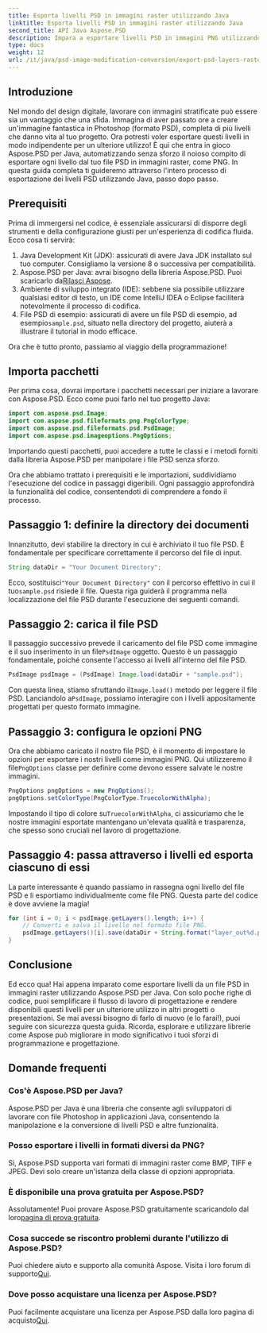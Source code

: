 ```yaml
---
title: Esporta livelli PSD in immagini raster utilizzando Java
linktitle: Esporta livelli PSD in immagini raster utilizzando Java
second_title: API Java Aspose.PSD
description: Impara a esportare livelli PSD in immagini PNG utilizzando Aspose.PSD per Java. Sblocca la manipolazione perfetta dei file con il nostro tutorial dettagliato passo dopo passo.
type: docs
weight: 12
url: /it/java/psd-image-modification-conversion/export-psd-layers-raster-images/
---
```

## Introduzione

Nel mondo del design digitale, lavorare con immagini stratificate può essere sia un vantaggio che una sfida. Immagina di aver passato ore a creare un'immagine fantastica in Photoshop (formato PSD), completa di più livelli che danno vita al tuo progetto. Ora potresti voler esportare questi livelli in modo indipendente per un ulteriore utilizzo! È qui che entra in gioco Aspose.PSD per Java, automatizzando senza sforzo il noioso compito di esportare ogni livello dal tuo file PSD in immagini raster, come PNG. In questa guida completa ti guideremo attraverso l'intero processo di esportazione dei livelli PSD utilizzando Java, passo dopo passo.

## Prerequisiti

Prima di immergersi nel codice, è essenziale assicurarsi di disporre degli strumenti e della configurazione giusti per un'esperienza di codifica fluida. Ecco cosa ti servirà:

1. Java Development Kit (JDK): assicurati di avere Java JDK installato sul tuo computer. Consigliamo la versione 8 o successiva per compatibilità.
2.  Aspose.PSD per Java: avrai bisogno della libreria Aspose.PSD. Puoi scaricarlo da[Rilasci Aspose](https://releases.aspose.com/psd/java/). 
3. Ambiente di sviluppo integrato (IDE): sebbene sia possibile utilizzare qualsiasi editor di testo, un IDE come IntelliJ IDEA o Eclipse faciliterà notevolmente il processo di codifica.
4.  File PSD di esempio: assicurati di avere un file PSD di esempio, ad esempio`sample.psd`, situato nella directory del progetto, aiuterà a illustrare il tutorial in modo efficace.

Ora che è tutto pronto, passiamo al viaggio della programmazione!

## Importa pacchetti

Per prima cosa, dovrai importare i pacchetti necessari per iniziare a lavorare con Aspose.PSD. Ecco come puoi farlo nel tuo progetto Java:

```java
import com.aspose.psd.Image;
import com.aspose.psd.fileformats.png.PngColorType;
import com.aspose.psd.fileformats.psd.PsdImage;
import com.aspose.psd.imageoptions.PngOptions;
```

Importando questi pacchetti, puoi accedere a tutte le classi e i metodi forniti dalla libreria Aspose.PSD per manipolare i file PSD senza sforzo.

Ora che abbiamo trattato i prerequisiti e le importazioni, suddividiamo l'esecuzione del codice in passaggi digeribili. Ogni passaggio approfondirà la funzionalità del codice, consentendoti di comprendere a fondo il processo.

## Passaggio 1: definire la directory dei documenti

Innanzitutto, devi stabilire la directory in cui è archiviato il tuo file PSD. È fondamentale per specificare correttamente il percorso del file di input.

```java
String dataDir = "Your Document Directory";
```

 Ecco, sostituisci`"Your Document Directory"` con il percorso effettivo in cui il tuo`sample.psd` risiede il file. Questa riga guiderà il programma nella localizzazione del file PSD durante l'esecuzione dei seguenti comandi.

## Passaggio 2: carica il file PSD

 Il passaggio successivo prevede il caricamento del file PSD come immagine e il suo inserimento in un file`PsdImage` oggetto. Questo è un passaggio fondamentale, poiché consente l'accesso ai livelli all'interno del file PSD.

```java
PsdImage psdImage = (PsdImage) Image.load(dataDir + "sample.psd");
```

 Con questa linea, stiamo sfruttando il`Image.load()` metodo per leggere il file PSD. Lanciandolo a`PsdImage`, possiamo interagire con i livelli appositamente progettati per questo formato immagine.

## Passaggio 3: configura le opzioni PNG

Ora che abbiamo caricato il nostro file PSD, è il momento di impostare le opzioni per esportare i nostri livelli come immagini PNG. Qui utilizzeremo il file`PngOptions` classe per definire come devono essere salvate le nostre immagini.

```java
PngOptions pngOptions = new PngOptions();
pngOptions.setColorType(PngColorType.TruecolorWithAlpha);
```

 Impostando il tipo di colore su`TruecolorWithAlpha`, ci assicuriamo che le nostre immagini esportate mantengano un'elevata qualità e trasparenza, che spesso sono cruciali nel lavoro di progettazione.

## Passaggio 4: passa attraverso i livelli ed esporta ciascuno di essi

La parte interessante è quando passiamo in rassegna ogni livello del file PSD e li esportiamo individualmente come file PNG. Questa parte del codice è dove avviene la magia!

```java
for (int i = 0; i < psdImage.getLayers().length; i++) {
    // Converti e salva il livello nel formato file PNG.
    psdImage.getLayers()[i].save(dataDir + String.format("layer_out%d.png", i + 1), pngOptions);
}
```

## Conclusione

Ed ecco qua! Hai appena imparato come esportare livelli da un file PSD in immagini raster utilizzando Aspose.PSD per Java. Con solo poche righe di codice, puoi semplificare il flusso di lavoro di progettazione e rendere disponibili questi livelli per un ulteriore utilizzo in altri progetti o presentazioni. Se mai avessi bisogno di farlo di nuovo (e lo farai!), puoi seguire con sicurezza questa guida. Ricorda, esplorare e utilizzare librerie come Aspose può migliorare in modo significativo i tuoi sforzi di programmazione e progettazione.

## Domande frequenti

### Cos'è Aspose.PSD per Java?
Aspose.PSD per Java è una libreria che consente agli sviluppatori di lavorare con file Photoshop in applicazioni Java, consentendo la manipolazione e la conversione di livelli PSD e altre funzionalità.

### Posso esportare i livelli in formati diversi da PNG?
Sì, Aspose.PSD supporta vari formati di immagini raster come BMP, TIFF e JPEG. Devi solo creare un'istanza della classe di opzioni appropriata.

### È disponibile una prova gratuita per Aspose.PSD?
 Assolutamente! Puoi provare Aspose.PSD gratuitamente scaricandolo dal loro[pagina di prova gratuita](https://releases.aspose.com/).

### Cosa succede se riscontro problemi durante l'utilizzo di Aspose.PSD?
Puoi chiedere aiuto e supporto alla comunità Aspose. Visita i loro forum di supporto[Qui](https://forum.aspose.com/c/psd/34).

### Dove posso acquistare una licenza per Aspose.PSD?
 Puoi facilmente acquistare una licenza per Aspose.PSD dalla loro pagina di acquisto[Qui](https://purchase.aspose.com/buy).